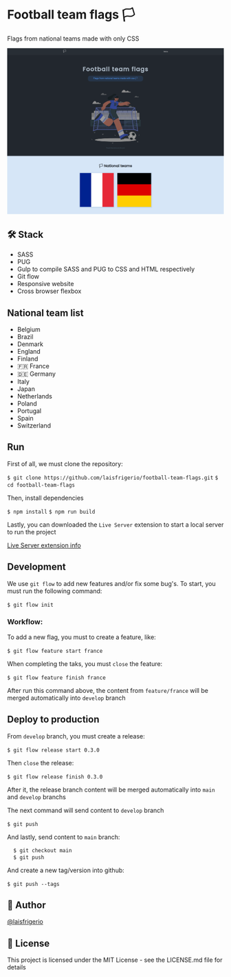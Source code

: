 # Football team flags 🏳

Flags from national teams made with only CSS

<p align="center">
  <a><img src="./screenshots/home-page-2-nationals.png" alt="Home page with title and an illustration from a girl playing a soccer game" title="Home page with title and an illustration from a girl playing a soccer game"></a>
</p>

## 🛠️ Stack

- SASS
- PUG
- Gulp to compile SASS and PUG to CSS and HTML respectively
- Git flow
- Responsive website
- Cross browser flexbox

## National team list

- Belgium
- Brazil
- Denmark
- England
- Finland
- 🇫🇷 France
- 🇩🇪 Germany
- Italy
- Japan
- Netherlands
- Poland
- Portugal
- Spain
- Switzerland

## Run

First of all, we must clone the repository:

`$ git clone https://github.com/laisfrigerio/football-team-flags.git`
`$ cd football-team-flags`

Then, install dependencies

`$ npm install`
`$ npm run build`

Lastly, you can downloaded the `Live Server` extension to start a local server to run the project

[Live Server extension info](https://marketplace.visualstudio.com/items?itemName=ritwickdey.LiveServer)

## Development

We use `git flow` to add new features and/or fix some bug's. To start, you must run the following command:

`$ git flow init`

### Workflow:

To add a new flag, you must to create a feature, like:

`$ git flow feature start france`

When completing the taks, you must `close` the feature:

`$ git flow feature finish france`

After run this command above, the content from `feature/france` will be merged automatically into `develop` branch

## Deploy to production

From `develop` branch, you must create a release:

`$ git flow release start 0.3.0`

Then `close` the release:

`$ git flow release finish 0.3.0`

After it, the release branch content will be merged automatically into `main` and `develop` branchs

The next command will send content to `develop` branch

`$ git push`

And lastly, send content to `main` branch:

```
  $ git checkout main
  $ git push
```

And create a new tag/version into github:

`$ git push --tags`

## :woman: Author

[@laisfrigerio](https://github.com/laisfrigerio/)

## 📄 License

This project is licensed under the MIT License - see the LICENSE.md file for details
